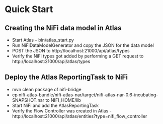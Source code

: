 # Quick Start

## Creating the NiFi data model in Atlas
* Start Atlas – bin/atlas_start.py
* Run NiFiDataModelGenerator and copy the JSON for the data model
* POST the JSON to http://localhost:21000/api/atlas/types
* Verify the NiFi types got added by performing a GET request to http://localhost:21000/api/atlas/types

## Deploy the Atlas ReportingTask to NiFi
* mvn clean package of nifi-bridge
* cp nifi-atlas-bundle/nifi-atlas-nar/target/nifi-atlas-nar-0.6-incubating-SNAPSHOT.nar to NIFI_HOME/lib
* Start NiFi and add the AtlasReportingTask
* Verify the Flow Controller was created in Atlas - http://localhost:21000/api/atlas/entities?type=nifi_flow_controller
